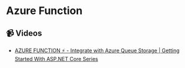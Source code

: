 # Azure Function

## 📹 Videos

- [AZURE FUNCTION ⚡ - Integrate with Azure Queue Storage | Getting Started With ASP.NET Core Series](https://www.youtube.com/watch?v=27OUTVdK2_0&list=PL59L9XrzUa-n7jlb-bPuaY4TE-yCYNUnb&index=5)

